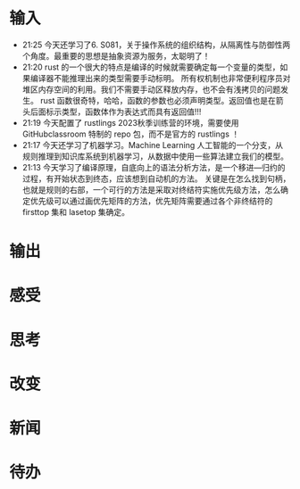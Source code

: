 # 输入
- 21:25 今天还学习了6. S081，关于操作系统的组织结构，从隔离性与防御性两个角度。最重要的思想是抽象资源为服务，太聪明了！
- 21:20 rust 的一个很大的特点是编译的时候就需要确定每一个变量的类型，如果编译器不能推理出来的类型需要手动标明。 
  所有权机制也非常便利程序员对堆区内存空间的利用。我们不需要手动区释放内存，也不会有浅拷贝的问题发生。
  rust 函数很奇特，哈哈，函数的参数也必须声明类型。返回值也是在箭头后面标示类型，函数体作为表达式而具有返回值!!!
- 21:19 今天配置了 rustlings 2023秋季训练营的环境，需要使用 GitHubclassroom 特制的 repo 包，而不是官方的 rustlings ！
- 21:17 今天还学习了机器学习。Machine Learning 
  人工智能的一个分支，从规则推理到知识库系统到机器学习，从数据中使用一些算法建立我们的模型。
- 21:13 今天学习了编译原理，自底向上的语法分析方法，是一个移进—归约的过程，有开始状态到终态，应该想到自动机的方法。
  关键是在怎么找到句柄，也就是规则的右部，一个可行的方法是采取对终结符实施优先级方法，怎么确定优先级可以通过画优先矩阵的方法，优先矩阵需要通过各个非终结符的 firsttop 集和 lasetop 集确定。
# 输出

# 感受

# 思考

# 改变

# 新闻

# 待办
